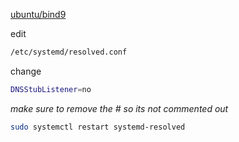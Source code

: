 [ubuntu/bind9](https://hub.docker.com/r/ubuntu/bind9)

edit
```bash
/etc/systemd/resolved.conf
```

change
```bash
DNSStubListener=no
```
*make sure to remove the # so its not commented out*

```bash
sudo systemctl restart systemd-resolved
```

